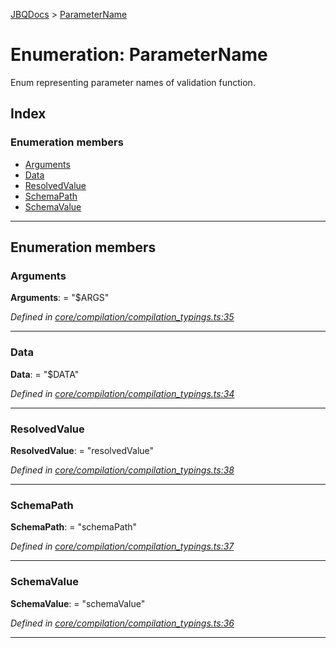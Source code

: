 [JBQDocs](../README.md) > [ParameterName](../enums/parametername.md)

# Enumeration: ParameterName

Enum representing parameter names of validation function.

## Index

### Enumeration members

* [Arguments](parametername.md#arguments)
* [Data](parametername.md#data)
* [ResolvedValue](parametername.md#resolvedvalue)
* [SchemaPath](parametername.md#schemapath)
* [SchemaValue](parametername.md#schemavalue)

---

## Enumeration members

<a id="arguments"></a>

###  Arguments

**Arguments**:  = "$ARGS"

*Defined in [core/compilation/compilation_typings.ts:35](https://github.com/krnik/vjs-validator/blob/557f235/src/core/compilation/compilation_typings.ts#L35)*

___
<a id="data"></a>

###  Data

**Data**:  = "$DATA"

*Defined in [core/compilation/compilation_typings.ts:34](https://github.com/krnik/vjs-validator/blob/557f235/src/core/compilation/compilation_typings.ts#L34)*

___
<a id="resolvedvalue"></a>

###  ResolvedValue

**ResolvedValue**:  = "resolvedValue"

*Defined in [core/compilation/compilation_typings.ts:38](https://github.com/krnik/vjs-validator/blob/557f235/src/core/compilation/compilation_typings.ts#L38)*

___
<a id="schemapath"></a>

###  SchemaPath

**SchemaPath**:  = "schemaPath"

*Defined in [core/compilation/compilation_typings.ts:37](https://github.com/krnik/vjs-validator/blob/557f235/src/core/compilation/compilation_typings.ts#L37)*

___
<a id="schemavalue"></a>

###  SchemaValue

**SchemaValue**:  = "schemaValue"

*Defined in [core/compilation/compilation_typings.ts:36](https://github.com/krnik/vjs-validator/blob/557f235/src/core/compilation/compilation_typings.ts#L36)*

___


